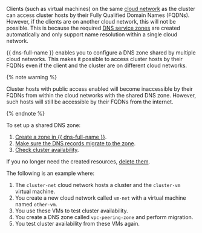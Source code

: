 
Clients (such as virtual machines) on the same [cloud network](../../../vpc/concepts/network.md#network) as the cluster can access cluster hosts by their Fully Qualified Domain Names (FQDNs). However, if the clients are on another cloud network, this will not be possible. This is because the required [DNS service zones](../../../dns/concepts/dns-zone.md#service-zones) are created automatically and only support name resolution within a single cloud network.


{{ dns-full-name }} enables you to configure a DNS zone shared by multiple cloud networks. This makes it possible to access cluster hosts by their FQDNs even if the client and the cluster are on different cloud networks.

{% note warning %}

Cluster hosts with public access enabled will become inaccessible by their FQDNs from within the cloud networks with the shared DNS zone. However, such hosts will still be accessible by their FQDNs from the internet.

{% endnote %}

To set up a shared DNS zone:

1. [Create a zone in {{ dns-full-name }}](#create-peering-zone).
1. [Make sure the DNS records migrate to the zone](#do-actions-for-migration).
1. [Check cluster availability](#check-cluster-availability).

If you no longer need the created resources, [delete them](#clear-out).

The following is an example where:

1. The `cluster-net` cloud network hosts a cluster and the `cluster-vm` virtual machine.
1. You create a new cloud network called `vm-net` with a virtual machine named `other-vm`.
1. You use these VMs to test cluster availability.
1. You create a DNS zone called `vpc-peering-zone` and perform migration.
1. You test cluster availability from these VMs again.
